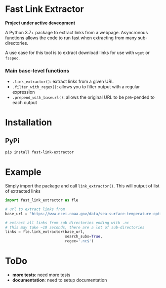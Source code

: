 # Fast Link Extractor
**Project under active deveopment**

A Python 3.7+ package to extract links from a webpage. Asyncronous functions allows the code to run fast when extracting from many sub-directories.

A use case for this tool is to extract download links for use with `wget` or `fsspec`.

### Main base-level functions
- `.link_extractor()`: extract links from a given URL
- `.filter_with_regex()`: allows you to filter output with a regular expression
- `.prepend_with_baseurl()`: allows the original URL to be pre-pended to each output

# Installation
## PyPi
```sh
pip install fast-link-extractor
```

# Example
Simply import the package and call `link_extractor()`. This will output of list of extracted links
```python
import fast_link_extractor as fle

# url to extract links from
base_url = "https://www.ncei.noaa.gov/data/sea-surface-temperature-optimum-interpolation/v2.1/access/avhrr/"

# extract all links from sub directories ending with .nc
# this may take ~10 seconds, there are a lot of sub-directories
links = fle.link_extractor(base_url, 
                           search_subs=True,
                           regex='.nc$')
```

# ToDo
- **more tests**: need more tests
- **documentation**: need to setup documentation
